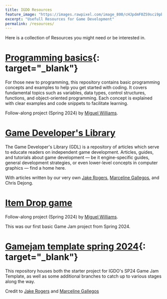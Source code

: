 ```yaml
---
title: IGDO Resources
feature_image: "https://images.rawpixel.com/image_800/cHJpdmF0ZS9sci9pbWFnZXMvd2Vic2l0ZS8yMDIyLTA2L2pvYjEwMjEtYmctMDYuanBn.jpg"
excerpt: "Usefull Resources for Game Development"
permalink: /resources/
---
```


Here is a collection of Resources you might need or be interested in.

# [Programming basics](https://github.com/niu-gdo/programming-basics 'IGDO Programming Basics repo'){: target="_blank"}

For those new to programming, this repository contains basic programming concepts and examples to help you get started with coding. It covers fundamental topics such as variables, data types, control structures, functions, and object-oriented programming. Each concept is explained with clear examples and code snippets to facilitate learning.

Follow-along project (Spring 2024) by [Miguel Williams](https://miguelwilliams.dev/).

# [Game Developer's Library](https://niu-gdo.github.io/game-developers-library/)

The Game Developer's Library (GDL) is a repository of articles which serve to educate readers on independent game development. Articles, guides, and tutorials about game development — be it engine-specific guides, general development strategies, or even lower-level concepts in computer graphics — find a home here.

With articles written by our very own [Jake Rogers](https://explosiveeggshells.github.io/), [Marceline Gallegos](https://www.linkedin.com/in/marceline-gallegos-461249309/overlay/contact-info/ 'mar-sa-l-een guy-ya-go-s'), and Chris Dejong.

# [Item Drop game](https://github.com/Migs/Item_Drop_CharacterController/tree/main)

Follow-along project (Spring 2024) by [Miguel Williams](https://miguelwilliams.dev/).

This was our first basic Game Jam project from Spring 2024.

# [Gamejam  template spring 2024](https://github.com/niu-gdo/game-jam-template-sp24 'IGDO SP24 Game Jam Template'){: target="_blank"}

This repository houses both the starter project for IGDO's SP24 Game Jam Template, as well as some additional branches to catch up to various stages along the way.

Credit to  [Jake Rogers](https://explosiveeggshells.github.io/) and [Marceline Gallegos](https://www.linkedin.com/in/marceline-gallegos-461249309/overlay/contact-info/ 'mar-sa-l-een guy-ya-go-s')